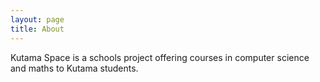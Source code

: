 ```yaml
---
layout: page
title: About
---
```

Kutama Space is a schools project offering courses in computer science and maths to Kutama students.
